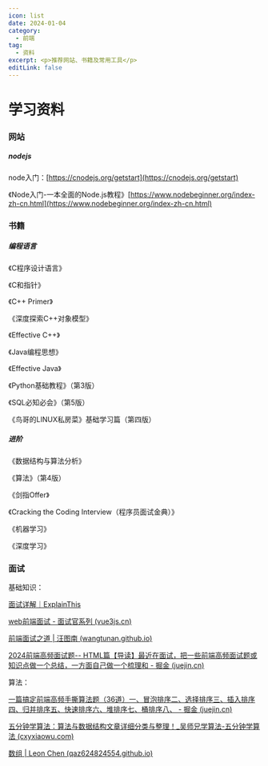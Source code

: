 ```yaml
---
icon: list
date: 2024-01-04
category:
  - 前端
tag:
  - 资料
excerpt: <p>推荐网站、书籍及常用工具</p>
editLink: false
---
```

# 学习资料

### 网站

##### nodejs

node入门：[https://cnodejs.org/getstart](https://cnodejs.org/getstart)

《Node入门-一本全面的Node.js教程》[https://www.nodebeginner.org/index-zh-cn.html](https://www.nodebeginner.org/index-zh-cn.html)

### 书籍

##### 编程语言

《C程序设计语言》

《C和指针》

《C++ Primer》

《深度探索C++对象模型》

《Effective C++》

《Java编程思想》

《Effective Java》

《Python基础教程》（第3版）

《SQL必知必会》（第5版）

《鸟哥的LINUX私房菜》基础学习篇（第四版）

##### 进阶

《数据结构与算法分析》

《算法》（第4版）

《剑指Offer》

《Cracking the Coding Interview（程序员面试金典）》

《机器学习》

《深度学习》

### 面试

基础知识：

[面试详解｜ExplainThis](https://www.explainthis.io/zh-hans/swe/interview)

[web前端面试 - 面试官系列 (vue3js.cn)](https://vue3js.cn/interview/)

[前端面试之道 | 汪图南 (wangtunan.github.io)](https://wangtunan.github.io/blog/interview/)

[2024前端高频面试题-- HTML篇【导读】最近在面试，把一些前端高频面试题或知识点做一个总结，一方面自己做一个梳理和 - 掘金 (juejin.cn)](https://juejin.cn/post/7316349850855211046)

算法：

[一篇搞定前端高频手撕算法题（36道）一、冒泡排序二、选择排序三、插入排序四、归并排序五、快速排序六、堆排序七、桶排序八、 - 掘金 (juejin.cn)](https://juejin.cn/post/6877179322759643150?searchId=20240612200714A9D50F87B611637A96D9#heading-29)

[五分钟学算法：算法与数据结构文章详细分类与整理！_吴师兄学算法-五分钟学算法 (cxyxiaowu.com)](https://www.cxyxiaowu.com/7072.html)

[数组 | Leon Chen (qaz624824554.github.io)](https://qaz624824554.github.io/blog-site/leetcode.html)
